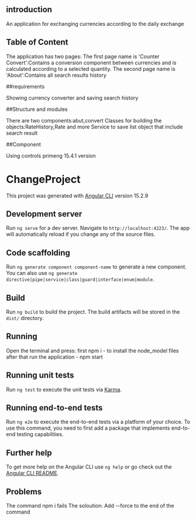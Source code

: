 ## introduction

An application for exchanging currencies according to the daily exchange

## Table of Content

The application has two pages:
The first page name is 'Counter Convert':Contains a conversion component between currencies and is calculated according to a selected quantity.
The second page name is 'About':Contains all search results history

##requirements

Showing currency converter and saving search history

##Structure and modules

There are two components:abut,convert
Classes for building the objects:RateHistory,Rate and more
Service to save list object that include search result

##Component

Using controls primeng 15.4.1 version

# ChangeProject

This project was generated with [Angular CLI](https://github.com/angular/angular-cli) version 15.2.9

## Development server

Run `ng serve` for a dev server. Navigate to `http://localhost:4223/`. The app will automatically reload if you change any of the source files.

## Code scaffolding

Run `ng generate component component-name` to generate a new component. You can also use `ng generate directive|pipe|service|class|guard|interface|enum|module`.

## Build

Run `ng build` to build the project. The build artifacts will be stored in the `dist/` directory.

## Running

Open the terminal and press:
first npm i - to install the node_model files
after that run the application - npm start

## Running unit tests

Run `ng test` to execute the unit tests via [Karma](https://karma-runner.github.io).

## Running end-to-end tests

Run `ng e2e` to execute the end-to-end tests via a platform of your choice. To use this command, you need to first add a package that implements end-to-end testing capabilities.

## Further help

To get more help on the Angular CLI use `ng help` or go check out the [Angular CLI README](https://github.com/angular/angular-cli/blob/master/README.md).

## Problems

The command npm i fails
The soloution: Add --force to the end of the command
